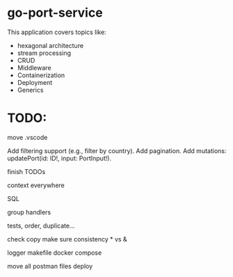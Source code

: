 # go-port-service
This application covers topics like:
- hexagonal architecture
- stream processing
- CRUD
- Middleware
- Containerization
- Deployment
- Generics

# TODO:
<!-- create or update -->
<!-- createdAt modifiedAt -->
<!-- add createAt modifiedAt to domain -->

<!-- grapqhl -->

<!-- generic inmem -->

move .vscode

Add filtering support (e.g., filter by country).
Add pagination.
Add mutations: updatePort(id: ID!, input: PortInput!).

finish TODOs

context everywhere

SQL

group handlers

tests, order, duplicate...

check copy
make sure consistency * vs &

logger
makefile
docker compose

move all postman files
deploy

